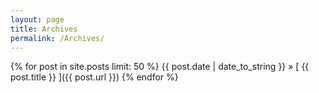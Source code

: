 ```yaml
---
layout: page
title: Archives
permalink: /Archives/
---
```


{% for post in site.posts  limit: 50 %}
  {{ post.date | date_to_string }} &raquo; [ {{ post.title }} ]({{ post.url }})
{% endfor %}
